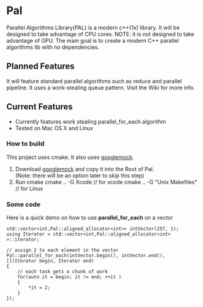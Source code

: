 # Pal
Parallel Algorithms Library(PAL) is a modern c++(1x) library. It will be designed to take advantage of CPU cores.
NOTE: it is not designed to take advantage of GPU.
The main goal is to create a modern C++ parallel algorithms lib with no dependencies.


## Planned Features
It will feature standard parallel algorithms such as reduce and parallel pipeline.  It uses a work-stealing queue pattern.
Visit the Wiki for more info.

## Current Features
* Currently features work stealing parallel_for_each algorithm
* Tested on Mac OS X and Linux

### How to build
This project uses cmake.  It also uses [googlemock](https://code.google.com/p/googlemock/).

1. Download [googlemock](https://code.google.com/p/googlemock/) and copy it into the Root of Pal.  
(Note: there will be an option later to skip this step)
2. Run cmake
    cmake .. -G Xcode // for xcode
    cmake .. -G "Unix Makefiles" // for Linux

### Some code
Here is a quick demo on how to use **parallel_for_each** on a vector

    std::vector<int,Pal::aligned_allocator<int>> intVector(257, 1);
    using Iterator = std::vector<int,Pal::aligned_allocator<int> >::iterator;
    
    // assign 2 to each element in the vector
    Pal::parallel_for_each(intVector.begin(), intVector.end(), 
    [](Iterator begin, Iterator end)
    {
        // each task gets a chunk of work
        for(auto it = begin; it != end; ++it )
        {
            *it = 2;
        }
    });
    
    
